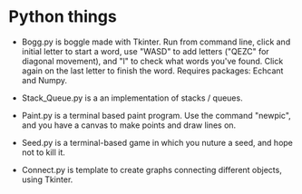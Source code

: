# Python things

* Bogg.py is boggle made with Tkinter. Run from command line, click and initial letter to start a word, use "WASD" to add letters ("QEZC" for diagonal movement), and "l" to check what words you've found. Click again on the last letter to finish the word. 
Requires packages: Echcant and Numpy.

* Stack_Queue.py is a an implementation of stacks / queues.

* Paint.py is a terminal based paint program.
Use the command "newpic", and you have a canvas to make points and draw lines on.

* Seed.py is a terminal-based game in which you nuture a seed, and hope not to kill it.

* Connect.py is template to create graphs connecting different objects, using Tkinter.

